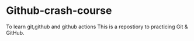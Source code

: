 # Github-crash-course
To learn git,github and github actions
This is a repostiory to practicing Git & GitHub.
